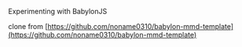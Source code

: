 Experimenting with BabylonJS

clone from [https://github.com/noname0310/babylon-mmd-template](https://github.com/noname0310/babylon-mmd-template)